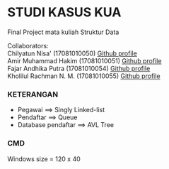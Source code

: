 # STUDI KASUS KUA
Final Project mata kuliah Struktur Data

Collaborators:
<br>Chilyatun Nisa'         (17081010050) [Github profile](https://github.com/chilaact)
<br>Amir Muhammad Hakim     (17081010051) [Github profile](https://github.com/mramirid/)
<br>Fajar Andhika Putra     (17081010054) [Github profile](https://github.com/FjDhika)
<br>Kholilul Rachman N. M.  (17081010055) [Github profile](https://github.com/kholilboy)

### KETERANGAN
- Pegawai             ==> Singly Linked-list
- Pendaftar           ==> Queue
- Database pendaftar  ==> AVL Tree

### CMD
Windows size = 120 x 40
